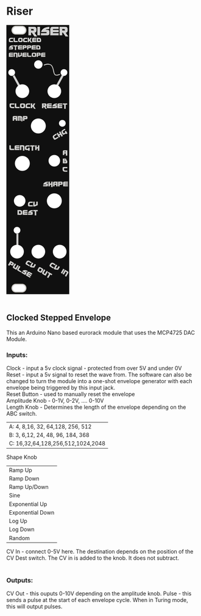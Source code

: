 # Riser
![Screenshot](RiserPanel.png)<br>
<br>
## Clocked Stepped Envelope<br>
This an Arduino Nano based eurorack module that uses the MCP4725 DAC Module.<br>
### Inputs:<br>
Clock - input a 5v clock signal - protected from over 5V and under 0V<br>
Reset - input a 5v signal to reset the wave from. The software can also be changed to turn the module into a one-shot envelope generator with each envelope being triggered by this input jack.<br>
Reset Button - used to manually reset the envelope<br>
Amplitude Knob - 0-1V, 0-2V, .... 0-10V<br>
Length Knob - Determines the length of the envelope depending on the ABC switch.<br>
<table>
  <tr>
    <td>
  A:  4, 8,16, 32, 64,128, 256, 512
    </td>
  </tr>
    <tr>
      <td>
  B:  3, 6,12, 24, 48, 96, 184, 368
      </td>
    </tr>
  <tr>
    <td>
  C: 16,32,64,128,256,512,1024,2048
    </td>
  </tr>
</table>
Shape Knob<br>
<table>
  <tr>
    <td>
Ramp Up
    </td>
  </tr>
  <tr>
   <td> 
Ramp Down
     </td>
  </tr>
  <tr>
   <td> 
Ramp Up/Down
     </td>
  </tr>
  <tr>
   <td> 
Sine
     </td>
  </tr>
  <tr>
   <td> 
Exponential Up
     </td>
  </tr>
  <tr>
   <td> 
Exponential Down
     </td>
  </tr>
  <tr>
   <td> 
Log Up
     </td>
  </tr>
  <tr>
   <td> 
Log Down
     </td>
  </tr>
  <tr>
   <td> 
Random
</td>
  </tr>
</table>

CV In - connect 0-5V here. The destination depends on the position of the CV Dest switch. The CV in is added to the knob. It does not subtract.<br> 
<br>
### Outputs:<br>
CV Out - this ouputs 0-10V depending on the amplitude knob.
Pulse - this sends a pulse at the start of each envelope cycle. When in Turing mode, this will output pulses.



